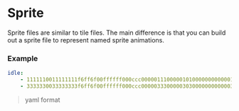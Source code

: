 # Sprite
Sprite files are similar to tile files.
The main difference is that you can build out a sprite file to represent named sprite animations.

### Example

```yaml
idle:
    - 1111110011111111f6ff6f00ffffff000ccc00000111000001010000000000001111110011111111f6ff6f00ffffff000ccc0000011100000101000000000000
    - 3333330033333333f6ff6f00ffffff000ccc00000333000003030000000000003333330033333333f6ff6f00ffffff000ccc0000033300000303000000000000
```
> yaml format

